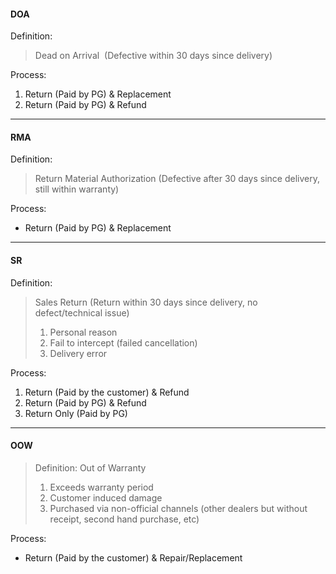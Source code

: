 #### DOA

Definition:
> Dead on Arrival 
> (Defective within 30 days since delivery)

Process:
1.  Return (Paid by PG) & Replacement
2.  Return (Paid by PG) & Refund

---
#### RMA

Definition:
> Return Material Authorization
> (Defective after 30 days since delivery, still within warranty)

Process:
- Return (Paid by PG) & Replacement

---
#### SR

Definition:
> Sales Return
> (Return within 30 days since delivery, no defect/technical issue)
> 
> 1.  Personal reason 
> 2.  Fail to intercept (failed cancellation)
> 3.  Delivery error

Process:
1.  Return (Paid by the customer) & Refund
2.  Return (Paid by PG) & Refund
3.  Return Only (Paid by PG)

---
#### OOW

> Definition:
> Out of Warranty
> 1.  Exceeds warranty period
> 2.  Customer induced damage
> 3.  Purchased via non-official channels (other dealers but without receipt, second hand purchase, etc)

Process:
- Return (Paid by the customer) & Repair/Replacement